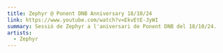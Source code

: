 ```yaml
---
title: Zephyr @ Ponent DNB Anniversary 18/10/24
link: https://www.youtube.com/watch?v=EkvEtE-JyWI
summary: Sessió de Zephyr a l'aniversari de Ponent DNB del 18/10/24.
artists:
  - Zephyr
---
```

